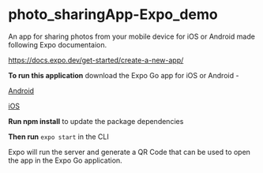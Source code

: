 # photo_sharingApp-Expo_demo
An app for sharing photos from your mobile device for iOS or Android made following Expo documentaion. 

https://docs.expo.dev/get-started/create-a-new-app/

**To run this application** download the Expo Go app for iOS or Android -

 [Android](https://play.google.com/store/apps/details?id=host.exp.exponent)

 [iOS](https://apps.apple.com/app/expo-go/id982107779)


**Run npm install** to update the package dependencies

**Then run** `expo start` in the CLI 

Expo will run the server and generate a QR Code that can be used to open the app in the Expo Go application. 

